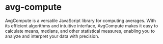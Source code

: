 # avg-compute
AvgCompute is a versatile JavaScript library for computing averages. With its efficient algorithms and intuitive interface, AvgCompute makes it easy to calculate means, medians, and other statistical measures, enabling you to analyze and interpret your data with precision.
